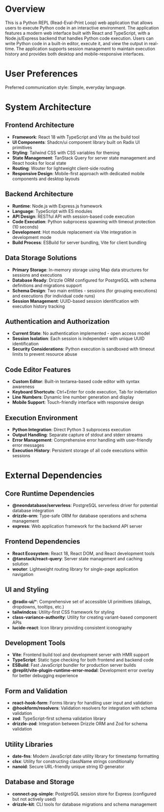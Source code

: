 # Overview

This is a Python REPL (Read-Eval-Print Loop) web application that allows users to execute Python code in an interactive environment. The application features a modern web interface built with React and TypeScript, with a Node.js/Express backend that handles Python code execution. Users can write Python code in a built-in editor, execute it, and view the output in real-time. The application supports session management to maintain execution history and provides both desktop and mobile-responsive interfaces.

# User Preferences

Preferred communication style: Simple, everyday language.

# System Architecture

## Frontend Architecture
- **Framework**: React 18 with TypeScript and Vite as the build tool
- **UI Components**: Shadcn/ui component library built on Radix UI primitives
- **Styling**: Tailwind CSS with CSS variables for theming
- **State Management**: TanStack Query for server state management and React hooks for local state
- **Routing**: Wouter for lightweight client-side routing
- **Responsive Design**: Mobile-first approach with dedicated mobile components and desktop layouts

## Backend Architecture
- **Runtime**: Node.js with Express.js framework
- **Language**: TypeScript with ES modules
- **API Design**: RESTful API with session-based code execution
- **Code Execution**: Python subprocess spawning with timeout protection (10 seconds)
- **Development**: Hot module replacement via Vite integration in development mode
- **Build Process**: ESBuild for server bundling, Vite for client bundling

## Data Storage Solutions
- **Primary Storage**: In-memory storage using Map data structures for sessions and executions
- **Database Ready**: Drizzle ORM configured for PostgreSQL with schema definitions and migrations support
- **Schema Design**: Two main entities - sessions (for grouping executions) and executions (for individual code runs)
- **Session Management**: UUID-based session identification with execution history tracking

## Authentication and Authorization
- **Current State**: No authentication implemented - open access model
- **Session Isolation**: Each session is independent with unique UUID identification
- **Security Considerations**: Python execution is sandboxed with timeout limits to prevent resource abuse

## Code Editor Features
- **Custom Editor**: Built-in textarea-based code editor with syntax awareness
- **Keyboard Shortcuts**: Ctrl+Enter for code execution, Tab for indentation
- **Line Numbers**: Dynamic line number generation and display
- **Mobile Support**: Touch-friendly interface with responsive design

## Execution Environment
- **Python Integration**: Direct Python 3 subprocess execution
- **Output Handling**: Separate capture of stdout and stderr streams
- **Error Management**: Comprehensive error handling with user-friendly error messages
- **Execution History**: Persistent storage of all code executions within sessions

# External Dependencies

## Core Runtime Dependencies
- **@neondatabase/serverless**: PostgreSQL serverless driver for potential database integration
- **drizzle-orm**: Type-safe ORM for database operations and schema management
- **express**: Web application framework for the backend API server

## Frontend Dependencies
- **React Ecosystem**: React 18, React DOM, and React development tools
- **@tanstack/react-query**: Server state management and caching solution
- **wouter**: Lightweight routing library for single-page application navigation

## UI and Styling
- **@radix-ui/***: Comprehensive set of accessible UI primitives (dialogs, dropdowns, tooltips, etc.)
- **tailwindcss**: Utility-first CSS framework for styling
- **class-variance-authority**: Utility for creating variant-based component APIs
- **lucide-react**: Icon library providing consistent iconography

## Development Tools
- **Vite**: Frontend build tool and development server with HMR support
- **TypeScript**: Static type checking for both frontend and backend code
- **ESBuild**: Fast JavaScript bundler for production server builds
- **@replit/vite-plugin-runtime-error-modal**: Development error overlay for better debugging experience

## Form and Validation
- **react-hook-form**: Forms library for handling user input and validation
- **@hookform/resolvers**: Validation resolvers for integration with schema validation
- **zod**: TypeScript-first schema validation library
- **drizzle-zod**: Integration between Drizzle ORM and Zod for schema validation

## Utility Libraries
- **date-fns**: Modern JavaScript date utility library for timestamp formatting
- **clsx**: Utility for constructing className strings conditionally
- **nanoid**: Secure URL-friendly unique string ID generator

## Database and Storage
- **connect-pg-simple**: PostgreSQL session store for Express (configured but not actively used)
- **drizzle-kit**: CLI tools for database migrations and schema management